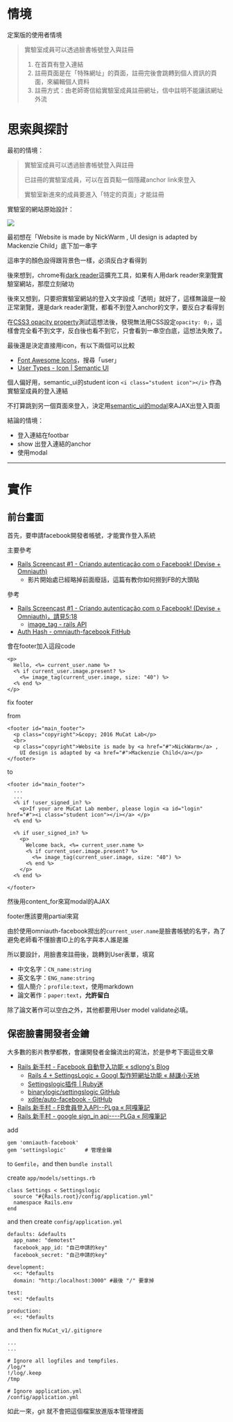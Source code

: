 # 情境
定案版的使用者情境

>實驗室成員可以透過臉書帳號登入與註冊
>1. 在首頁有登入連結
>2. 註冊頁面是在「特殊網址」的頁面，註冊完後會跳轉到個人資訊的頁面，來編輯個人資料
>3. 註冊方式：由老師寄信給實驗室成員註冊網址，信中註明不能讓該網址外流


# 思索與探討

最初的情境：

>實驗室成員可以透過臉書帳號登入與註冊
>
>已註冊的實驗室成員，可以在首頁點一個隱藏anchor link來登入
>
>實驗室新進來的成員要進入「特定的頁面」才能註冊


實驗室的網站原始設計：

![](../../wiki/img/original_mucat_v1.png)

最初想在「Website is made by NickWarm , UI design is adapted by Mackenzie Child」底下加一串字

這串字的顏色設得跟背景色一樣，必須反白才看得到

後來想到，chrome有[dark reader](https://chrome.google.com/webstore/detail/dark-reader/eimadpbcbfnmbkopoojfekhnkhdbieeh)這擴充工具，如果有人用dark reader來瀏覽實驗室網站，那麼立刻破功

後來又想到，只要把實驗室網站的登入文字設成「透明」就好了，這樣無論是一般正常瀏覽，還是dark reader瀏覽，都看不到登入anchor的文字，要反白才看得到

在[CSS3 opacity property](http://www.w3schools.com/cssref/css3_pr_opacity.asp)測試這想法後，發現無法用CSS設定`opacity: 0;`，這樣會完全看不到文字，反白後也看不到它，只會看到一串空白底，這想法失敗了。

最後還是決定直接用icon，有以下兩個可以比較
- [Font Awesome Icons](http://fontawesome.io/icons/)，搜尋「user」
- [User Types - Icon | Semantic UI](http://semantic-ui.com/elements/icon.html#user-types)

個人偏好用，semantic_ui的student icon `<i class="student icon"></i>` 作為實驗室成員的登入連結

不打算跳到另一個頁面來登入，決定用[semantic_ui的modal](http://semantic-ui.com/modules/modal.html)來AJAX出登入頁面

結論的情境：
- 登入連結在footbar
- show 出登入連結的anchor
- 使用modal

---

# 實作

## 前台畫面

首先，要申請facebook開發者帳號，才能實作登入系統

主要參考
- [Rails Screencast #1 - Criando autenticação com o Facebook! (Devise + Omniauth)](https://youtu.be/BeJpFQHm4A8?t=132)
  - 影片開始處已經略掉前面廢話，這篇有教你如何撈到FB的大頭貼

參考
- [Rails Screencast #1 - Criando autenticação com o Facebook! (Devise + Omniauth)，請見5:18](https://youtu.be/BeJpFQHm4A8?t=318)
  - [image_tag - rails API](http://api.rubyonrails.org/classes/ActionView/Helpers/AssetTagHelper.html#method-i-image_tag)
- [Auth Hash - omniauth-facebook FitHub](https://github.com/mkdynamic/omniauth-facebook#auth-hash)

會在footer加入這段code
```
<p>
  Hello, <%= current_user.name %>
  <% if current_user.image.present? %>
    <%= image_tag(current_user.image, size: "40") %>
  <% end %>
</p>
```

fix footer

from

```
<footer id="main_footer">
  <p class="copyright">&copy; 2016 MuCat Lab</p>
  <br>
  <p class="copyright">Website is made by <a href="#">NickWarm</a> ,
    UI design is adapted by <a href="#">Mackenzie Child</a></p>
</footer>
```

to

```
<footer id="main_footer">
  ...
  ...
  <% if !user_signed_in? %>
    <p>If your are MuCat Lab member, please login <a id="login" href="#"><i class="student icon"></i></a> </p>
  <% end %>

  <% if user_signed_in? %>
    <p>
      Welcome back, <%= current_user.name %>
      <% if current_user.image.present? %>
        <%= image_tag(current_user.image, size: "40") %>
      <% end %>
    </p>
  <% end %>

</footer>
```

然後用content_for來寫modal的AJAX

footer應該要用partial來寫

由於使用omniauth-facebook撈出的`current_user.name`是臉書帳號的名字，為了避免老師看不懂臉書ID上的名字與本人誰是誰

所以要設計，用臉書來註冊後，跳轉到User表單，填寫
- 中文名字：`CN_name:string`
- 英文名字：`ENG_name:string`
- 個人簡介：`profile:text`，使用markdown
- 論文著作：``paper:text``，**允許留白**

除了論文著作可以空白之外，其他都要用User model validate必填。

## 保密臉書開發者金鑰

大多數的影片教學都教，會讓開發者金鑰流出的寫法，於是參考下面這些文章
- [Rails 新手村 - Facebook 自動登入功能 « sdlong's Blog](http://sdlong.logdown.com/posts/207194-rails-newbie-3)
  - [Rails 4 + SettingsLogic + Googl 製作短網址功能 « 赫謙小天地](http://hechien.logdown.com/posts/2014/03/08/rails-4-settingslogic-googl-production-short-url-functionality)
  - [Settingslogic插件 | Ruby迷](http://rubyer.me/blog/551/)
  - [binarylogic/settingslogic GitHub](https://github.com/binarylogic/settingslogic)
  - [xdite/auto-facebook - GitHub](https://github.com/xdite/auto-facebook)
- [Rails 新手村 - FB會員登入API--PLga « 阿嘎筆記](http://paulchia.logdown.com/posts/365026)
- [Rails 新手村 - google sign_in api----PLGa « 阿嘎筆記](http://paulchia.logdown.com/posts/370630)

add
```
gem 'omniauth-facebook'
gem 'settingslogic'      # 管理金鑰
```
to `Gemfile`，and then `bundle install`

create `app/models/settings.rb`

```
class Settings < Settingslogic
  source "#{Rails.root}/config/application.yml"
  namespace Rails.env
end
```

and then create `config/application.yml`

```
defaults: &defaults
  app_name: "demotest"
  facebook_app_id: "自己申請的key"
  facebook_secret: "自己申請的key"

development:
  <<: *defaults
  domain: "http:/localhost:3000" #最後 "/" 要拿掉

test:
  <<: *defaults

production:
  <<: *defaults
```

and then fix `MuCat_v1/.gitignore`

```
...
...

# Ignore all logfiles and tempfiles.
/log/*
!/log/.keep
/tmp

# Ignore application.yml
/config/application.yml
```

如此一來，git 就不會把這個檔案放進版本管理裡面
